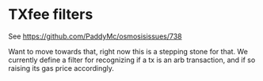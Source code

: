 # TXfee filters

See <https://github.com/PaddyMc/osmosisissues/738>

Want to move towards that, right now this is a stepping stone for that.
We currently define a filter for recognizing if a tx is an arb
transaction, and if so raising its gas price accordingly.
